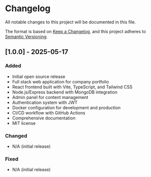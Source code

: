 # Changelog

All notable changes to this project will be documented in this file.

The format is based on [Keep a Changelog](https://keepachangelog.com/en/1.0.0/),
and this project adheres to [Semantic Versioning](https://semver.org/spec/v2.0.0.html).

## [1.0.0] - 2025-05-17

### Added
- Initial open source release
- Full stack web application for company portfolio
- React frontend built with Vite, TypeScript, and Tailwind CSS
- Node.js/Express backend with MongoDB integration
- Admin panel for content management
- Authentication system with JWT
- Docker configuration for development and production
- CI/CD workflow with GitHub Actions
- Comprehensive documentation
- MIT license

### Changed
- N/A (initial release)

### Fixed
- N/A (initial release)
